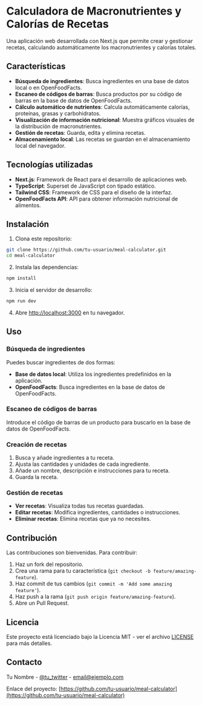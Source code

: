 # Calculadora de Macronutrientes y Calorías de Recetas

Una aplicación web desarrollada con Next.js que permite crear y gestionar recetas, calculando automáticamente los macronutrientes y calorías totales.

## Características

- **Búsqueda de ingredientes**: Busca ingredientes en una base de datos local o en OpenFoodFacts.
- **Escaneo de códigos de barras**: Busca productos por su código de barras en la base de datos de OpenFoodFacts.
- **Cálculo automático de nutrientes**: Calcula automáticamente calorías, proteínas, grasas y carbohidratos.
- **Visualización de información nutricional**: Muestra gráficos visuales de la distribución de macronutrientes.
- **Gestión de recetas**: Guarda, edita y elimina recetas.
- **Almacenamiento local**: Las recetas se guardan en el almacenamiento local del navegador.

## Tecnologías utilizadas

- **Next.js**: Framework de React para el desarrollo de aplicaciones web.
- **TypeScript**: Superset de JavaScript con tipado estático.
- **Tailwind CSS**: Framework de CSS para el diseño de la interfaz.
- **OpenFoodFacts API**: API para obtener información nutricional de alimentos.

## Instalación

1. Clona este repositorio:
```bash
git clone https://github.com/tu-usuario/meal-calculator.git
cd meal-calculator
```

2. Instala las dependencias:
```bash
npm install
```

3. Inicia el servidor de desarrollo:
```bash
npm run dev
```

4. Abre [http://localhost:3000](http://localhost:3000) en tu navegador.

## Uso

### Búsqueda de ingredientes

Puedes buscar ingredientes de dos formas:
- **Base de datos local**: Utiliza los ingredientes predefinidos en la aplicación.
- **OpenFoodFacts**: Busca ingredientes en la base de datos de OpenFoodFacts.

### Escaneo de códigos de barras

Introduce el código de barras de un producto para buscarlo en la base de datos de OpenFoodFacts.

### Creación de recetas

1. Busca y añade ingredientes a tu receta.
2. Ajusta las cantidades y unidades de cada ingrediente.
3. Añade un nombre, descripción e instrucciones para tu receta.
4. Guarda la receta.

### Gestión de recetas

- **Ver recetas**: Visualiza todas tus recetas guardadas.
- **Editar recetas**: Modifica ingredientes, cantidades o instrucciones.
- **Eliminar recetas**: Elimina recetas que ya no necesites.

## Contribución

Las contribuciones son bienvenidas. Para contribuir:

1. Haz un fork del repositorio.
2. Crea una rama para tu característica (`git checkout -b feature/amazing-feature`).
3. Haz commit de tus cambios (`git commit -m 'Add some amazing feature'`).
4. Haz push a la rama (`git push origin feature/amazing-feature`).
5. Abre un Pull Request.

## Licencia

Este proyecto está licenciado bajo la Licencia MIT - ver el archivo [LICENSE](LICENSE) para más detalles.

## Contacto

Tu Nombre - [@tu_twitter](https://twitter.com/tu_twitter) - email@ejemplo.com

Enlace del proyecto: [https://github.com/tu-usuario/meal-calculator](https://github.com/tu-usuario/meal-calculator)
